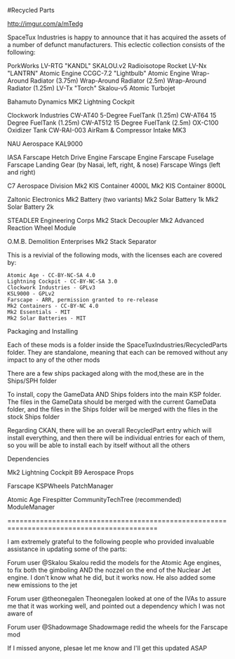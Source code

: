 #Recycled Parts

http://imgur.com/a/mTedg

SpaceTux Industries is happy to announce that it has acquired the assets of a number of defunct manufacturers.  This eclectic collection consists of the 
following:

PorkWorks
	LV-RTG "KANDL" SKALOU.v2 Radioisotope Rocket
	LV-Nx "LANTRN" Atomic Engine
	CCGC-7.2 "Lightbulb" Atomic Engine
	Wrap-Around Radiator (3.75m)
	Wrap-Around Radiator (2.5m)
	Wrap-Around Radiator (1.25m)
	LV-Tx "Torch" Skalou-v5 Atomic Turbojet

Bahamuto Dynamics
	MK2 Lightning Cockpit

Clockwork Industries
	CW-AT40 5-Degree FuelTank (1.25m)
	CW-AT64 15 Degree FuelTank (1.25m)
	CW-AT512 15 Degree FuelTank (2.5m)
	OX-C100 Oxidizer Tank
	CW-RAI-003 AirRam & Compressor Intake MK3

NAU Aerospace
	KAL9000

IASA
	Farscape Hetch Drive Engine
	Farscape Engine
	Farscape Fuselage
	Farscape Landing Gear (by Nasai, left, right, & nose)
	Farscape Wings (left and right)

C7 Aerospace Division
	Mk2 KIS Container 4000L
	Mk2 KIS Container 8000L

Zaltonic Electronics
	Mk2 Battery (two variants)
	Mk2 Solar Battery 1k
	Mk2 Solar Battery 2k

STEADLER Engineering Corps
	Mk2 Stack Decoupler
	Mk2 Advanced Reaction Wheel Module
	
O.M.B. Demolition Enterprises
	Mk2 Stack Separator


This is a revivial of the following mods, with the licenses each are covered by:

	Atomic Age - CC-BY-NC-SA 4.0
	Lightning Cockpit - CC-BY-NC-SA 3.0
	Clockwork Industries - GPLv3
	KSL9000 - GPLv2
	Farscape - ARR, permission granted to re-release
	Mk2 Containers - CC-BY-NC 4.0
	Mk2 Essentials - MIT
	Mk2 Solar Batteries - MIT


Packaging and Installing

Each of these mods is a folder inside the SpaceTuxIndustries/RecycledParts folder.  They are standalone, meaning that each can be removed without any impact to any of the other mods

There are a few ships packaged along with the mod,these are in the Ships/SPH folder

To install, copy the GameData AND Ships folders into the main KSP folder.  The files in the GameData should be merged with the current GameData folder, and the files in the Ships folder will be merged with the files in the stock Ships folder

Regarding CKAN, there will be an overall RecycledPart entry which will install everything, and then there will be individual entries for each of them, so you will be able to install each by itself without all the others


Dependencies

Mk2 Lightning Cockpit
	B9 Aerospace Props

Farscape
	KSPWheels
	PatchManager

Atomic Age
	Firespitter
	CommunityTechTree (recommended)
	ModuleManager

===========================================================================================

I am extremely grateful to the following people who provided invaluable assistance in updating some of the parts:

Forum user @Skalou
	Skalou redid the models for the Atomic Age engines, to fix both the gimboling AND the nozzel on
	the end of the Nuclear Jet engine.  I don't know what he did, but it works now.  He also added some new emissions to the jet

Forum user @theonegalen
	Theonegalen looked at one of the IVAs to assure me that it was working well, and pointed out a dependency which I was not aware of

Forum user @Shadowmage
	Shadowmage redid the wheels for the Farscape mod

If I missed anyone, plesae let me know and I'll get this updated ASAP


